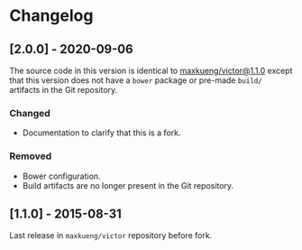 # Changelog

## [2.0.0] - 2020-09-06

The source code in this version is identical to [maxkueng/victor@1.1.0](https://github.com/maxkueng/victor/releases/tag/1.1.0)
except that this version does not have a `bower` package or pre-made `build/`
artifacts in the Git repository.

### Changed
- Documentation to clarify that this is a fork.

### Removed
- Bower configuration.
- Build artifacts are no longer present in the Git repository.

## [1.1.0] - 2015-08-31

Last release in `maxkueng/victor` repository before fork.

